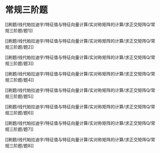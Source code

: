 # 常规三阶题 

[[刷题/线代帕拉迪宇/特征值与特征向量计算/实对称矩阵的计算/求正交矩阵Q/常规三阶题/题1]]


[[刷题/线代帕拉迪宇/特征值与特征向量计算/实对称矩阵的计算/求正交矩阵Q/常规三阶题/题2]]


[[刷题/线代帕拉迪宇/特征值与特征向量计算/实对称矩阵的计算/求正交矩阵Q/常规三阶题/题3]]


[[刷题/线代帕拉迪宇/特征值与特征向量计算/实对称矩阵的计算/求正交矩阵Q/常规三阶题/题4]]


[[刷题/线代帕拉迪宇/特征值与特征向量计算/实对称矩阵的计算/求正交矩阵Q/常规三阶题/题5]]


[[刷题/线代帕拉迪宇/特征值与特征向量计算/实对称矩阵的计算/求正交矩阵Q/常规三阶题/题6]]


[[刷题/线代帕拉迪宇/特征值与特征向量计算/实对称矩阵的计算/求正交矩阵Q/常规三阶题/题7]]


[[刷题/线代帕拉迪宇/特征值与特征向量计算/实对称矩阵的计算/求正交矩阵Q/常规三阶题/题8]]